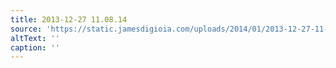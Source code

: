 ```yaml
---
title: 2013-12-27 11.08.14
source: 'https://static.jamesdigioia.com/uploads/2014/01/2013-12-27-11-08-14-scaled.jpg'
altText: ''
caption: ''
---
```


